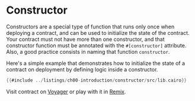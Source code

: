 # Constructor

Constructors are a special type of function that runs only once when deploying a contract, and can be used to initialize the state of the contract. Your contract must not have more than one constructor, and that constructor function must be annotated with the `#[constructor]` attribute. Also, a good practice consists in naming that function `constructor`.

Here's a simple example that demonstrates how to initialize the state of a contract on deployment by defining logic inside a constructor.

```rust
{{#include ../listings/ch00-introduction/constructor/src/lib.cairo}}
```
Visit contract on [Voyager](https://goerli.voyager.online/contract/0x017fd6558e67451dA583d123D77F4e2651E91502D08F8F8432355293b11e1f8F) or play with it in [Remix](https://remix.ethereum.org/?#activate=Starknet-cairo1-compiler&url=https://github.com/NethermindEth/StarknetByExample/blob/main/listings/ch00-introduction/constructor/src/lib.cairo).
